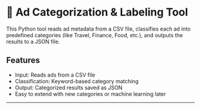 # 🧠 Ad Categorization & Labeling Tool

This Python tool reads ad metadata from a CSV file, classifies each ad into predefined categories (like Travel, Finance, Food, etc.), and outputs the results to a JSON file.

## Features

- Input: Reads ads from a CSV file
- Classification: Keyword-based category matching
- Output: Categorized results saved as JSON
- Easy to extend with new categories or machine learning later

---

##
